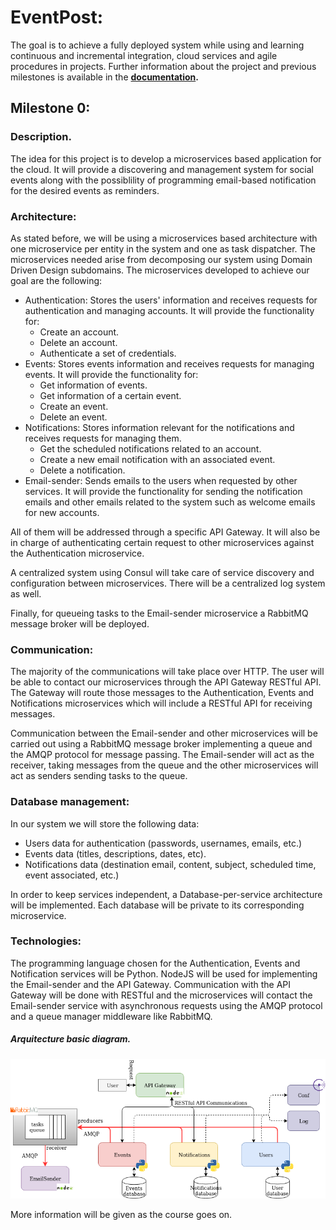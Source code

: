 # EventPost:

The goal is to achieve a fully deployed system while using and learning continuous and incremental integration, cloud services and agile procedures in projects. 
Further information about the project and previous milestones is available in the __[documentation](https://carlos-el.github.io/EventPost-CCProject/index).__

## Milestone 0:
### Description.
The idea for this project is to develop a microservices based application for the cloud.
It will provide a discovering and management system for social events along with the possiblility of programming email-based notification for the desired events as reminders.

### Architecture:
As stated before, we will be using a microservices based architecture with one microservice per entity in the system and one as task dispatcher. The microservices needed arise from decomposing our system using Domain Driven Design subdomains. The microservices developed to achieve our goal are the following:
- Authentication: Stores the users' information and receives requests for authentication and managing accounts. It will provide the functionality for:
    -   Create an account.
    -   Delete an account.
    -   Authenticate a set of credentials.
- Events: Stores events information and receives requests for managing events. It will provide the functionality for:
    -   Get information of events.
    -   Get information of a certain event.
    -   Create an event.
    -   Delete an event.
- Notifications: Stores information relevant for the notifications and receives requests for managing them.
    -   Get the scheduled notifications related to an account.
    -   Create a new email notification with an associated event.
    -   Delete a notification. 
- Email-sender: Sends emails to the users when requested by other services. It will provide the functionality for sending the notification emails and other emails related to the system such as welcome emails for new accounts.

All of them will be addressed through a specific API Gateway. It will also be in charge of authenticating certain request to other microservices against the Authentication microservice.

A centralized system using Consul will take care of service discovery and configuration between microservices. There will be a centralized log system as well.

Finally, for queueing tasks to the Email-sender microservice a RabbitMQ message broker will be deployed. 

### Communication:

The majority of the communications will take place over HTTP. The user will be able to contact our microservices through the API Gateway RESTful API. The Gateway will route those messages to the Authentication, Events and Notifications microservices which will include a RESTful API for receiving messages.

Communication between the Email-sender and other microservices will be carried out using a RabbitMQ message broker implementing a queue and the AMQP protocol for message passing. The Email-sender will act as the receiver, taking messages from the queue and the other microservices will act as senders sending tasks to the queue.

### Database management:
In our system we will store the following data:
- Users data for authentication (passwords, usernames, emails, etc.)
- Events data (titles, descriptions, dates, etc).
- Notifications data (destination email, content, subject, scheduled time, event associated, etc.)

In order to keep services independent, a Database-per-service architecture will be implemented. Each database will be private to its corresponding microservice.

### Technologies:
The programming language chosen for the Authentication, Events and Notification services will be Python. NodeJS will be used for implementing the Email-sender and the API Gateway.
Communication with the API Gateway will be done with RESTful and the microservices will contact the Email-sender service with asynchronous requests using the AMQP protocol and a queue manager middleware like RabbitMQ.

##### Arquitecture basic diagram.
![Microservices architecture diagram](https://github.com/carlos-el/EventPost-CCProject/blob/master/docs/img/eventpost_architecture_diagram_v2.png "Microservices architecture diagram")

 More information will be given as the course goes on.

